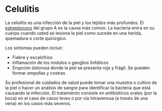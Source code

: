Celulitis
=========


La celulitis es una infección de la piel y los tejidos más profundos. El [estreptococo](https://medlineplus.gov/spanish/streptococcalinfections.html) del grupo A es la causa más común. La bacteria entra en su cuerpo cuando usted se lesiona la piel como sucede en una herida, quemadura o corte quirúrgico. 


Los síntomas pueden incluir:

* Fiebre y escalofríos
* Inflamación de los nódulos o ganglios linfáticos
* Erupción dolorosa donde la piel se presenta roja y frágil. Se pueden formar ampollas y costras


Su profesional de cuidados de salud puede tomar una muestra o cultivo de la piel o hacer un análisis de sangre para identificar la bacteria que está causando la infección. El tratamiento consiste en antibióticos orales (por la boca) en el caso de casos leves o por vía intravenosa (a través de una vena) en los casos más severos. 


